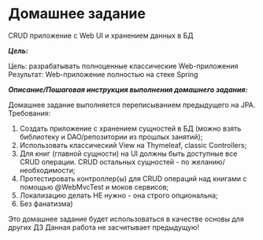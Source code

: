 # Домашнее задание

CRUD приложение с Web UI и хранением данных в БД

***Цель:***

Цель: разрабатывать полноценные классические Web-приложения
Результат: Web-приложение полностью на стеке Spring

***Описание/Пошаговая инструкция выполнения домашнего задания:***

Домашнее задание выполняется переписыванием предыдущего на JPA.
Требования:

1. Создать приложение с хранением сущностей в БД (можно взять библиотеку и DAO/репозитории из прошлых занятий);
2. Использовать классический View на Thymeleaf, classic Controllers;
3. Для книг (главной сущности) на UI должны быть доступные все CRUD операции. CRUD остальных сущностей - по желанию/необходимости;
4. Протестировать контроллер(ы) для CRUD операций над книгами с помощью @WebMvcTest и моков сервисов;
5. Локализацию делать НЕ нужно - она строго опциональна;
6. Без фанатизма)

Это домашнее задание будет использоваться в качестве основы для других ДЗ
Данная работа не засчитывает предыдущую!
